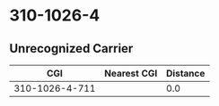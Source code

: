 # 310-1026-4
## Unrecognized Carrier


| CGI | Nearest CGI | Distance |
|-----|-------------|----------|
| 310-1026-4-711 |  | 0.0 |
